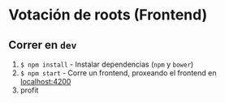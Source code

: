 # Votación de roots (Frontend)

## Correr en `dev`
1. `$ npm install` - Instalar dependencias (`npm` y `bower`)
2. `$ npm start` - Corre un frontend, proxeando el frontend en [localhost:4200](http://localhost:4200)
3. profit
